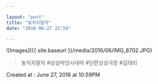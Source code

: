 ```yaml
---

layout: "post"  
title: "놓치지말자"  
date: "2016-06-27 22:59"

---
```


![Images]({{ site.baseurl }}/media/2016/06/IMG_8702.JPG)

> 놓치지말자 #상상마당시네마 #단편상상극장 #김태리

Created at : June 27, 2016 at 10:59PM
